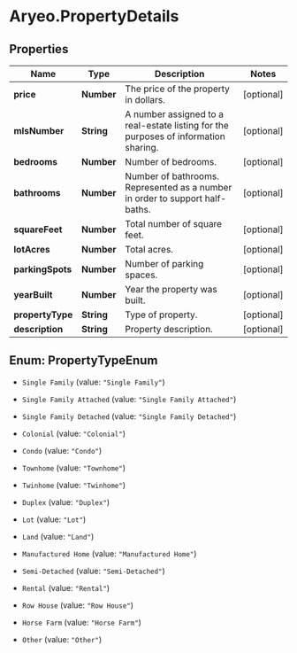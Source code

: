 # Aryeo.PropertyDetails

## Properties

Name | Type | Description | Notes
------------ | ------------- | ------------- | -------------
**price** | **Number** | The price of the property in dollars. | [optional] 
**mlsNumber** | **String** | A number assigned to a real-estate listing for the purposes of information sharing. | [optional] 
**bedrooms** | **Number** | Number of bedrooms. | [optional] 
**bathrooms** | **Number** | Number of bathrooms. Represented as a number in order to support half-baths. | [optional] 
**squareFeet** | **Number** | Total number of square feet. | [optional] 
**lotAcres** | **Number** | Total acres. | [optional] 
**parkingSpots** | **Number** | Number of parking spaces. | [optional] 
**yearBuilt** | **Number** | Year the property was built. | [optional] 
**propertyType** | **String** | Type of property. | [optional] 
**description** | **String** | Property description. | [optional] 



## Enum: PropertyTypeEnum


* `Single Family` (value: `"Single Family"`)

* `Single Family Attached` (value: `"Single Family Attached"`)

* `Single Family Detached` (value: `"Single Family Detached"`)

* `Colonial` (value: `"Colonial"`)

* `Condo` (value: `"Condo"`)

* `Townhome` (value: `"Townhome"`)

* `Twinhome` (value: `"Twinhome"`)

* `Duplex` (value: `"Duplex"`)

* `Lot` (value: `"Lot"`)

* `Land` (value: `"Land"`)

* `Manufactured Home` (value: `"Manufactured Home"`)

* `Semi-Detached` (value: `"Semi-Detached"`)

* `Rental` (value: `"Rental"`)

* `Row House` (value: `"Row House"`)

* `Horse Farm` (value: `"Horse Farm"`)

* `Other` (value: `"Other"`)




